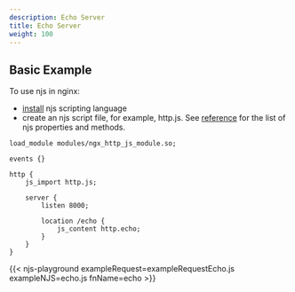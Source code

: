 ```yaml
---
description: Echo Server
title: Echo Server
weight: 100
---
```


## Basic Example
To use njs in nginx:
- [install](https://nginx.org/en/docs/njs/install.html) njs scripting language
- create an njs script file, for example, http.js. See [reference](Reference) for the list of njs properties and methods.

```nginx
load_module modules/ngx_http_js_module.so;

events {}

http {
    js_import http.js;

    server {
        listen 8000;

        location /echo {
            js_content http.echo;
        }
    }
}
```


{{< njs-playground exampleRequest=exampleRequestEcho.js exampleNJS=echo.js fnName=echo >}}